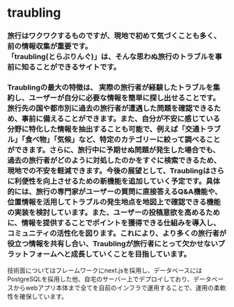 # traubling 
### 旅行はワクワクするものですが、現地で初めて気づくことも多く、前の情報収集が重要です。<br>「traubling(とらぶりんぐ)」は、そんな思わぬ旅行のトラブルを事前に知ることができるサイトです。
### Traublingの最大の特徴は、 実際の旅行者が経験したトラブルを集約し、ユーザーが自分に必要な情報を簡単に探し出せることです。旅行先の国や都市別に過去の旅行者が遭遇した問題を確認できるため、事前に備えることができます。また、自分が不安に感じている分野に特化した情報を抽出することも可能で、例えば「交通トラブル」「食べ物」「気候」など、特定のカテゴリーに絞って調べることができます。さらに、旅行中に予期せぬ問題が発生した場合でも、過去の旅行者がどのように対処したのかをすぐに検索できるため、現地での不安を軽減できます。今後の展望として、Traublingはさらに利便性を向上させるための新機能を追加していく予定です。具体的には、旅行の専門家がユーザーの質問に直接答えるQ&A機能や、位置情報を活用してトラブルの発生地点を地図上で確認できる機能の実装を検討しています。また、ユーザーの投稿意欲を高めるために、情報を提供することでポイントを獲得できる仕組みを導入し、コミュニティの活性化を図ります。これにより、より多くの旅行者が役立つ情報を共有し合い、Traublingが旅行者にとって欠かせないプラットフォームへと成長していくことを目指しています。
技術面についてはフレームワークにnext.jsを採用し、データベースにはPostgreSQLを採用した他、自宅のサーバー上でデプロイしており、データベースからwebアプリ本体まで全てを自前のインフラで運用することで、運用の柔軟性を確保しています。
